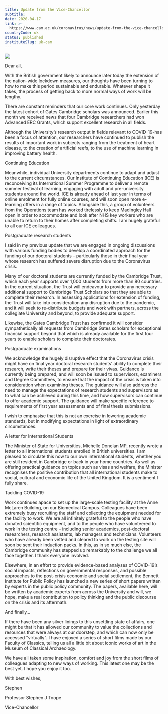 ```yaml
---
title: Update from the Vice-Chancellor
subtitle: 
date: 2020-04-17
link: >-
  https://www.cam.ac.uk/coronavirus/news/update-from-the-vice-chancellor-12
countryCode: uk
status: published
instituteSlug: uk-cam
---
```

![](https://www.cam.ac.uk/sites/www.cam.ac.uk/files/favicon.ico)

Dear all,

With the British government likely to announce later today the extension of the nation-wide lockdown measures, our thoughts have been turning to how to make this period sustainable and endurable. Whatever shape it takes, the process of getting back to more normal ways of work will be lengthy.

There are constant reminders that our core work continues. Only yesterday the latest cohort of Gates Cambridge scholars was announced. Earlier this month we received news that four Cambridge researchers had won Advanced ERC Grants, which support excellent research in all fields.

Although the University’s research output in fields relevant to COVID-19-has been a focus of attention, our researchers have continued to publish the results of important work in subjects ranging from the treatment of heart disease, to the creation of artificial reefs, to the use of machine learning in improving battery health.

Continuing Education

Meanwhile, individual University departments continue to adapt and adjust to the current circumstances. Our Institute of Continuing Education (ICE) is reconceiving its International Summer Programme to deliver a remote summer festival of learning, engaging with adult and pre-university students around the world. ICE is already ahead of last year in terms of online enrolment for fully online courses, and will soon open more e-learning offers in a range of topics. Alongside this, a group of volunteers from the Operations team has worked tirelessly to keep Madingley Hall open in order to accommodate and look after NHS key workers who are unable to return to their homes after completing shifts. I am hugely grateful to all our ICE colleagues.

Postgraduate research students

I said in my previous update that we are engaged in ongoing discussions with various funding bodies to develop a coordinated approach for the funding of our doctoral students – particularly those in their final year whose research has suffered severe disruption due to the Coronavirus crisis.

Many of our doctoral students are currently funded by the Cambridge Trust, which each year supports over 1,000 students from more than 80 countries. In the current situation, the Trust will endeavour to provide any necessary additional support to Cambridge Trust Scholars so that they are able to complete their research. In assessing applications for extension of funding, the Trust will take into consideration any disruption due to the pandemic, and it will seek to re-distribute budgets and work with partners, across the collegiate University and beyond, to provide adequate support.

Likewise, the Gates Cambridge Trust has confirmed it will consider sympathetically all requests from Cambridge Gates scholars for exceptional financial support beyond that which is already available for the first four years to enable scholars to complete their doctorates.

Postgraduate examinations

We acknowledge the hugely disruptive effect that the Coronavirus crisis might have on final year doctoral research students’ ability to complete their research, write their theses and prepare for their vivas. Guidance is currently being prepared, and will soon be issued to supervisors, examiners and Degree Committees, to ensure that the impact of the crisis is taken into consideration when examining theses. The guidance will also address the need to manage the expectations of research students and supervisors as to what can be achieved during this time, and how supervisors can continue to offer academic support. The guidance will make specific reference to requirements of first year assessments and of final thesis submissions.

I wish to emphasise that this is not an exercise in lowering academic standards, but in modifying expectations in light of extraordinary circumstances.

A letter for International Students

The Minister of State for Universities, Michelle Donelan MP, recently wrote a letter to all international students enrolled in British universities. I am pleased to circulate this now to our own international students, whether you are still resident in Cambridge or back in your home countries. As well as offering practical guidance on topics such as visas and welfare, the Minister recognises the positive contribution that all international students make to social, cultural and economic life of the United Kingdom. It is a sentiment I fully share.

Tackling COVID-19

Work continues apace to set up the large-scale testing facility at the Anne McLaren Building, on our Biomedical Campus. Colleagues have been extremely busy recruiting the staff and collecting the equipment needed for the facility to work. We are all infinitely grateful to the people who have donated scientific equipment, and to the people who have volunteered to work in the testing centre – including senior academics, post-doctoral researchers, research assistants, lab managers and technicians. Volunteers who have already been vetted and cleared to work on the testing site will soon be sent their induction packs. In this, as in so much else, the Cambridge community has stepped up remarkably to the challenge we all face together. I thank everyone involved.

Elsewhere, in an effort to provide evidence-based analyses of COVID-19’s social impacts, reflections on governmental responses, and possible approaches to the post-crisis economic and social settlement, the Bennett Institute for Public Policy has launched a new series of short papers written by experts in the public policy community. The papers, available here, will be written by academic experts from across the University and will, we hope, make a real contribution to policy thinking and the public discourse on the crisis and its aftermath.

And finally…

If there have been any silver linings to this unsettling state of affairs, one might be that it has allowed our community to value the collections and resources that were always at our doorstep, and which can now only be accessed "virtually". I have enjoyed a series of short films made by our Faculty of Classics, telling us all a little bit about iconic works of art in the Museum of Classical Archaeology.

We have all taken some inspiration, comfort and joy from the short films of colleagues adapting to new ways of working. This latest one may be the best yet. I hope you enjoy it too.

With best wishes,

Stephen

Professor Stephen J Toope

Vice-Chancellor